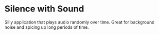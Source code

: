 # Silence with Sound

Silly application that plays audio randomly over time. Great for background
noise and spicing up long periods of time.